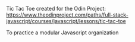 Tic Tac Toe created for the Odin Project: https://www.theodinproject.com/paths/full-stack-javascript/courses/javascript/lessons/tic-tac-toe 

To practice a modular Javascript organization 